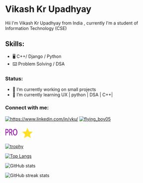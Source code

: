 #  Vikash Kr Upadhyay
Hii I'm Vikash Kr Upadhyay from India , currently I'm a student of Information Technology (CSE)

## Skills:
* 🖥️ C++/ Django / Python
* ⌨️ Problem Solving / DSA 


### Status:
- 🔭 I’m currently working on small projects
- 🌱 I’m currently learning UX | python | DSA | C++|


<h3 align="left">Connect with me:</h3>
<p align="left">
<a href="https://linkedin.com/in/https://www.linkedin.com/in/vku/" target="blank"><img align="center" src="https://raw.githubusercontent.com/rahuldkjain/github-profile-readme-generator/master/src/images/icons/Social/linked-in-alt.svg" alt="https://www.linkedin.com/in/vku/" height="30" width="40" /></a>
<a href="https://instagram.com/flying_boy05" target="blank"><img align="center" src="https://raw.githubusercontent.com/rahuldkjain/github-profile-readme-generator/master/src/images/icons/Social/instagram.svg" alt="flying_boy05" height="30" width="40" /></a>
</p>
<a href='https://github.com/pricing'><img src='https://raw.githubusercontent.com/acervenky/animated-github-badges/master/assets/pro.gif' width='40' height='40'></a> <a href='https://stars.github.com/'><img src='https://raw.githubusercontent.com/acervenky/animated-github-badges/master/assets/starbadge.gif' width='35' height='35'></a> 

[![trophy](https://github-profile-trophy.vercel.app/?username=vikash-64)](https://github.com/ryo-ma/github-profile-trophy)

[![Top Langs](https://github-readme-stats.vercel.app/api/top-langs/?username=vikash-64)](https://github.com/anuraghazra/github-readme-stats)

![GitHub stats](https://github-readme-stats.vercel.app/api?username=vikash-64&show_icons=true)  

![GitHub streak stats](https://github-readme-streak-stats.herokuapp.com/?user=vikash-64)  


